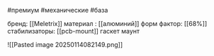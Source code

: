 
#премиум #механические #база

бренд: [[Meletrix]]
материал : [[алюминий]]
форм фактор: [[68%]]
стабилизаторы: [[pcb-mount]]
гаскет маунт

![[Pasted image 20250114082149.png]]